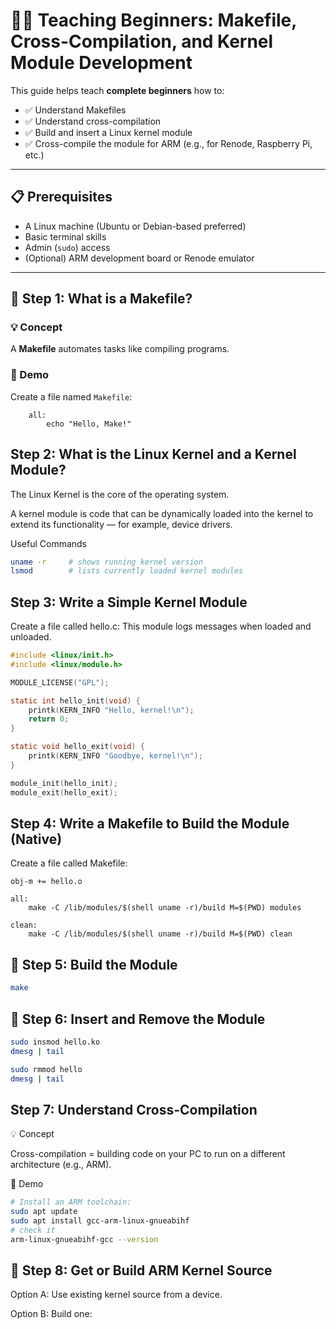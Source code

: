 # 🧑‍🏫 Teaching Beginners: Makefile, Cross-Compilation, and Kernel Module Development

This guide helps teach **complete beginners** how to:

- ✅ Understand Makefiles
- ✅ Understand cross-compilation
- ✅ Build and insert a Linux kernel module
- ✅ Cross-compile the module for ARM (e.g., for Renode, Raspberry Pi, etc.)

---

## 📋 Prerequisites

- A Linux machine (Ubuntu or Debian-based preferred)
- Basic terminal skills
- Admin (`sudo`) access
- (Optional) ARM development board or Renode emulator

---

## 🧩 Step 1: What is a Makefile?

### 💡 Concept

A **Makefile** automates tasks like compiling programs.

### 🧪 Demo
Create a file named `Makefile`:

``` make
    all:
    	echo "Hello, Make!"
```
## Step 2: What is the Linux Kernel and a Kernel Module?

The Linux Kernel is the core of the operating system.

A kernel module is code that can be dynamically loaded into the kernel to extend its functionality — for example, device drivers.

Useful Commands
```bash
uname -r     # shows running kernel version
lsmod        # lists currently loaded kernel modules
```

## Step 3: Write a Simple Kernel Module

Create a file called hello.c:
This module logs messages when loaded and unloaded.
```c
#include <linux/init.h>
#include <linux/module.h>

MODULE_LICENSE("GPL");

static int hello_init(void) {
    printk(KERN_INFO "Hello, kernel!\n");
    return 0;
}

static void hello_exit(void) {
    printk(KERN_INFO "Goodbye, kernel!\n");
}

module_init(hello_init);
module_exit(hello_exit);
```
## Step 4: Write a Makefile to Build the Module (Native)

Create a file called Makefile:
```make
obj-m += hello.o

all:
	make -C /lib/modules/$(shell uname -r)/build M=$(PWD) modules

clean:
	make -C /lib/modules/$(shell uname -r)/build M=$(PWD) clean
```
## 🧪 Step 5: Build the Module
``` bash
make
```
## 🧩 Step 6: Insert and Remove the Module
```bash
sudo insmod hello.ko
dmesg | tail

sudo rmmod hello
dmesg | tail
```

## Step 7: Understand Cross-Compilation

💡 Concept

Cross-compilation = building code on your PC to run on a different architecture (e.g., ARM).

🧪 Demo
```bash
# Install an ARM toolchain:
sudo apt update
sudo apt install gcc-arm-linux-gnueabihf
# check it
arm-linux-gnueabihf-gcc --version
```
## 🧩 Step 8: Get or Build ARM Kernel Source

Option A: Use existing kernel source from a device.

Option B: Build one: